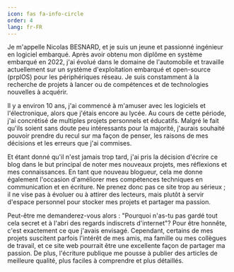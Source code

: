 ```yaml
---
icon: fas fa-info-circle
order: 4
lang: fr-FR
---
```


Je m'appelle Nicolas BESNARD, et je suis un jeune et passionné ingénieur en logiciel embarqué. Après avoir obtenu mon diplôme en système embarqué en 2022, j'ai évolué dans le domaine de l'automobile et travaille actuellement sur un système d'exploitation embarqué et open-source (prplOS) pour les périphériques réseau. Je suis constamment à la recherche de projets à lancer ou de compétences et de technologies nouvelles à acquérir.  

Il y a environ 10 ans, j'ai commencé à m'amuser avec les logiciels et l'électronique, alors que j'étais encore au lycée. Au cours de cette période, j'ai concrétisé de multiples projets personnels et éducatifs.
Malgré le fait qu'ils soient sans doute peu intéressants pour la majorité, j'aurais souhaité pouvoir prendre du recul sur ma façon de penser, les raisons de mes décisions et les erreurs que j'ai commises.

Et étant donné qu'il n'est jamais trop tard, j'ai pris la décision d'écrire ce blog dans le but principal de noter mes nouveaux projets, mes réflexions et mes connaissances. 
En tant que nouveau blogueur, cela me donne également l'occasion d'améliorer mes compétences techniques en communication et en écriture. Ne prenez donc pas ce site trop au sérieux ; il ne vise pas à évoluer ou à attirer des lecteurs, mais plutôt à servir d'espace personnel pour stocker mes projets et partager ma passion.

Peut-être me demanderez-vous alors : "Pourquoi n'as-tu pas gardé tout cela secret et à l'abri des regards indiscrets d'internet"?
Pour être honnête, c'est exactement ce que j'avais envisagé. Cependant, certains de mes projets suscitent parfois l'intérêt de mes amis, ma famille ou mes collègues de travail, et ce site web pourrait être une excellente façon de partager ma passion. 
De plus, l'écriture publique me pousse à publier des articles de meilleure qualité, plus faciles à comprendre et plus détaillés.